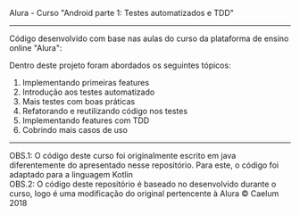 Alura - Curso "Android parte 1: Testes automatizados e TDD"
<hr>
Código desenvolvido com base nas aulas do curso da plataforma de ensino online "Alura": 

Dentro deste projeto foram abordados os seguintes tópicos:    
<ol>
  <li>Implementando primeiras features</li>
  <li>Introdução aos testes automatizado</li>
  <li>Mais testes com boas práticas</li>
  <li>Refatorando e reutilizando código nos testes</li>
  <li>Implementando features com TDD</li>
  <li>Cobrindo mais casos de uso</li>
</ol>
<hr>
OBS.1: O código deste curso foi originalmente escrito em java diferentemente do apresentado nesse repositório. Para este, o código foi adaptado para a linguagem Kotlin <br>
OBS.2: O código deste repositório é baseado no desenvolvido durante o curso, logo é uma modificação do original pertencente à Alura © Caelum 2018
